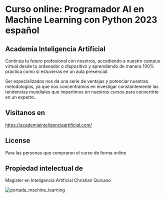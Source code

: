 # Curso online: Programador AI en Machine Learning con Python 2023 español

## Academia Inteligencia Artificial

Continúa tu futuro profesional con nosotros, accediendo a nuestro campus virtual desde tu ordenador o dispositivo y aprendiendo de manera 100% práctica como si estuvieras en un aula presencial.

Ser especializados nos da una serie de ventajas y potenciar nuestras metodologías, ya que nos concentramos en investigar constantemente las tendencias mundiales que impartimos en nuestros cursos para convertirte en un experto..

## Visitanos en

https://academiainteligenciaartificial.com/

## License

Para las personas que compraron el curso de forma online

## Propiedad intelectual de

Magister en Inteligencia Artificial Christian Quicano

![portada_machine_learning]('portada_machine_learning.jpg')